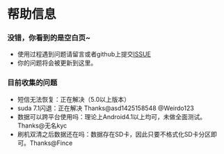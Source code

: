 # 帮助信息

### 没错，你看到的是空白页~
* 使用过程遇到问题请留言或者github上提交[ISSUE](https://github.com/Tornaco/DataMigration/issues/new)
* 你的问题将会被更新到这里。

### 目前收集的问题
* 短信无法恢复：正在解决（5.0以上版本）
* suda 7.1闪退：正在解决 Thanks@asd1425158548 @Weirdo123
* 数据可以跨平台使用吗：理论上Android4.1以上均可，未做全面测试。Thanks@无名kyc
* 刷机双清之后数据还在吗：数据存在SD卡，因此只要不格式化SD卡分区即可。Thanks@Fince
